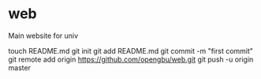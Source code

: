 web
===

Main website for univ


touch README.md
git init
git add README.md
git commit -m "first commit"
git remote add origin https://github.com/opengbu/web.git
git push -u origin master
